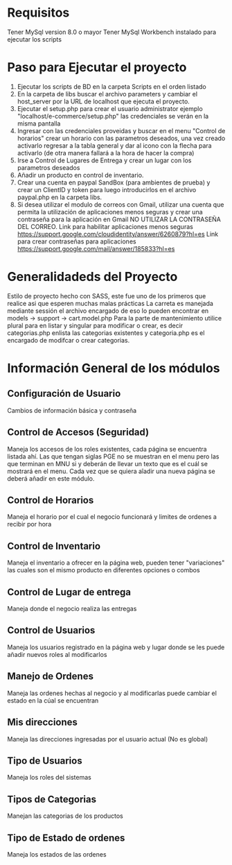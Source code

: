 # Requisitos
Tener MySql version 8.0 o mayor
Tener MySql Workbench instalado para ejecutar los scripts
# Paso para Ejecutar el proyecto
   1. Ejecutar los scripts de BD en la carpeta Scripts en el orden listado
   2. En la carpeta de libs buscar el archivo parameters y cambiar el host_server por la URL de localhost que ejecuta el proyecto.
   3. Ejecutar el setup.php para crear el usuario administrator ejemplo "localhost/e-commerce/setup.php" las credenciales se verán en la misma pantalla
   4. Ingresar con las credenciales proveidas y buscar en el menu "Control de horarios" crear un horario con las parametros deseados, una vez creado activarlo regresar a la tabla general y dar al icono con la flecha para activarlo (de otra manera fallará a la hora de hacer la compra)
   5. Irse a Control de Lugares de Entrega y crear un lugar con los parametros deseados
   6. Añadir un producto en control de inventario.
   7. Crear una cuenta en paypal SandBox (para ambientes de prueba) y crear un ClientID y token para luego introducirlos en el archivo paypal.php en la carpeta libs.
   8. Si desea utilizar el modulo de correos con Gmail, utilizar una cuenta que permita la utilización de aplicaciones menos seguras y crear una contraseña para la aplicación en Gmail NO UTILIZAR LA CONTRASEÑA DEL CORREO.
        Link para habilitar aplicaciones menos seguras https://support.google.com/cloudidentity/answer/6260879?hl=es
        Link para crear contraseñas para aplicaciones https://support.google.com/mail/answer/185833?hl=es
# Generalidadeds del Proyecto
   Estilo de proyecto hecho con SASS, este fue uno de los primeros que realice asi que esperen muchas malas prácticas
   La carreta es manejada mediante sessión el archivo encargado de eso lo pueden encontrar en models ->  support -> cart.model.php
   Para la parte de mantenimiento utilice plural para en listar y singular para modificar o crear, es decir categorias.php enlista las categorias existentes y categoria.php es el encargado de modifcar o crear categorias.
# Información General de los módulos
## Configuración de Usuario
   Cambios de información básica y contraseña
## Control de Accesos (Seguridad)
   Maneja los accesos de los roles existentes, cada página se encuentra listada ahí. Las que tengan siglas PGE no se muestran en el menu pero las que terminan en MNU si y deberán de llevar un texto que es el cuál se mostrará en el menu. Cada vez que se quiera aîadir una nueva página se deberá añadir en este módulo.
## Control de Horarios
   Maneja el horario por el cual el negocio funcionará y limites de ordenes a recibir por hora
## Control de Inventario
   Maneja el inventario a ofrecer en la página web, pueden tener "variaciones" las cuales son el mismo producto en diferentes opciones o combos
## Control de Lugar de entrega
   Maneja donde el negocio realiza las entregas
## Control de Usuarios
   Maneja los usuarios registrado en la página web y lugar donde se les puede añadir nuevos roles al modificarlos
## Manejo de Ordenes
   Maneja las ordenes hechas al negocio y al modificarlas puede cambiar el estado en la cúal se encuentran
## Mis direcciones
   Maneja las direcciones ingresadas por el usuario actual (No es global)
## Tipo de Usuarios
   Maneja los roles del sistemas
## Tipos de Categorias
   Manejan las categorias de los productos
## Tipo de Estado de ordenes 
   Maneja los estados de las ordenes
